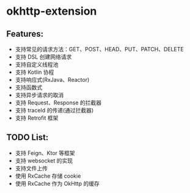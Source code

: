 # okhttp-extension

## Features:

* 支持常见的请求方法：GET、POST、HEAD、PUT、PATCH、DELETE
* 支持 DSL 创建网络请求
* 支持自定义线程池
* 支持 Kotlin 协程
* 支持响应式(RxJava、Reactor) 
* 支持函数式
* 支持异步请求的取消
* 支持 Request、Response 的拦截器
* 支持 traceId 的传递(通过拦截器)
* 支持 Retrofit 框架

## TODO List:

* 支持 Feign、Ktor 等框架
* 支持 websocket 的实现
* 支持文件上传
* 使用 RxCache 存储 cookie
* 使用 RxCache 作为 OkHttp 的缓存